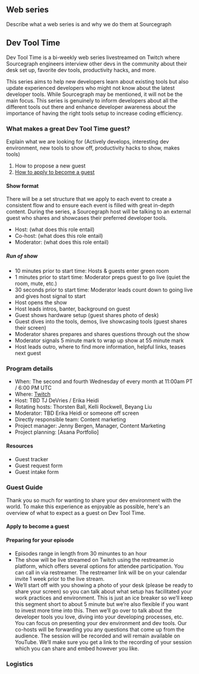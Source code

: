 ## Web series

Describe what a web series is and why we do them at Sourcegraph

## Dev Tool Time

Dev Tool Time is a bi-weekly web series livestreamed on Twitch where Sourcegraph engineers interview other devs in the community about their desk set up, favorite dev tools, productivity hacks, and more.

This series aims to help new developers learn about existing tools but also update experienced developers who might not know about the latest developer tools. While Sourcegraph may be mentioned, it will not be the main focus. This series is genuinely to inform developers about all the different tools out there and enhance developer awareness about the importance of having the right tools setup to increase coding efficiency.

### What makes a great Dev Tool Time guest?

Explain what we are looking for (Actively develops, interesting dev environment, new tools to show off, productivity hacks to show, makes tools)

1. How to propose a new guest
2. [How to apply to become a guest](#Apply-to-become-a-guest)

#### Show format

There will be a set structure that we apply to each event to create a consistent flow and to ensure each event is filled with great in-depth content. During the series, a Sourcegraph host will be talking to an external guest who shares and showcases their preferred developer tools.

- Host: (what does this role entail)
- Co-host: (what does this role entail)
- Moderator: (what does this role entail)

##### Run of show

- 10 minutes prior to start time: Hosts & guests enter green room
- 1 minutes prior to start time: Moderator preps guest to go live (quiet the room, mute, etc.)
- 30 seconds prior to start time: Moderator leads count down to going live and gives host signal to start
- Host opens the show
- Host leads intros, banter, background on guest
- Guest shows hardware setup (guest shares photo of desk)
- Guest dives into the tools, demos, live showcasing tools (guest shares their screen)
- Moderator shares prepares and shares questions through out the show
- Moderator signals 5 minute mark to wrap up show at 55 minute mark
- Host leads outro, where to find more information, helpful links, teases next guest

### Program details

- When: The second and fourth Wednesday of every month at 11:00am PT / 6:00 PM UTC
- Where: [Twitch](https://www.twitch.tv/sourcegraph/)
- Host: TBD TJ DeVries / Erika Heidi
- Rotating hosts: Thorsten Ball, Kelli Rockwell, Beyang Liu
- Moderator: TBD Erika Heidi or someone off screen
- Directly responsible team: Content marketing
- Project manager: Jenny Bergen, Manager, Content Marketing
- Project planning: [Asana Portfolio]

#### Resources

- Guest tracker
- Guest request form
- Guest intake form

### Guest Guide

Thank you so much for wanting to share your dev environment with the world. To make this experience as enjoyable as possible, here's an overview of what to expect as a guest on Dev Tool Time.

#### Apply to become a guest

#### Preparing for your episode

- Episodes range in length from 30 minuntes to an hour
- The show will be live streamed on Twitch using the restreamer.io platform, which offers several options for attendee participation. You can call in via restreamer. The restreamer link will be on your calendar invite 1 week prior to the live stream.
- We’ll start off with you showing a photo of your desk (please be ready to share your screen) so you can talk about what setup has facilitated your work practices and environment. This is just an ice breaker so we’ll keep this segment short to about 5 minute but we’re also flexible if you want to invest more time into this.
  Then we’ll go over to talk about the developer tools you love, diving into your developing processes, etc.
  You can focus on presenting your dev environment and dev tools. Our co-hosts will be forwarding you any questions that come up from the audience.
  The session will be recorded and will remain available on YouTube. We’ll make sure you get a link to the recording of your session which you can share and embed however you like.

### Logistics
